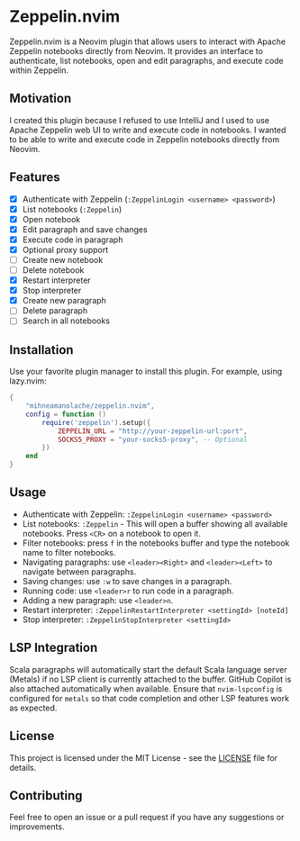 # Zeppelin.nvim

Zeppelin.nvim is a Neovim plugin that allows users to interact with Apache Zeppelin notebooks directly from Neovim. It provides an interface to authenticate, list notebooks, open and edit paragraphs, and execute code within Zeppelin.

## Motivation
I created this plugin because I refused to use IntelliJ and I used to use Apache Zeppelin web UI to write and execute code in notebooks. I wanted to be able to write and execute code in Zeppelin notebooks directly from Neovim.

## Features
- [x] Authenticate with Zeppelin (`:ZeppelinLogin <username> <password>`)
- [x] List notebooks (`:Zeppelin`)
- [x] Open notebook
- [x] Edit paragraph and save changes 
- [x] Execute code in paragraph
- [x] Optional proxy support
- [ ] Create new notebook
- [ ] Delete notebook
- [x] Restart interpreter
- [x] Stop interpreter
- [x] Create new paragraph
- [ ] Delete paragraph
- [ ] Search in all notebooks

## Installation
Use your favorite plugin manager to install this plugin. For example, using lazy.nvim:
```lua
{
    "mihneamanolache/zeppelin.nvim",
    config = function ()
        require('zeppelin').setup({
            ZEPPELIN_URL = "http://your-zeppelin-url:port",
            SOCKS5_PROXY = "your-socks5-proxy", -- Optional
        })
    end
}
```

## Usage
- Authenticate with Zeppelin: `:ZeppelinLogin <username> <password>`
- List notebooks: `:Zeppelin` - This will open a buffer showing all available notebooks. Press `<CR>` on a notebook to open it.
- Filter notebooks: press `f` in the notebooks buffer and type the notebook name to filter notebooks.
- Navigating paragraphs: use `<leader><Right>` and `<leader><Left>` to navigate between paragraphs.
- Saving changes: use `:w` to save changes in a paragraph.
- Running code: use `<leader>r` to run code in a paragraph.
- Adding a new paragraph: use `<leader>n`.
- Restart interpreter: `:ZeppelinRestartInterpreter <settingId> [noteId]`
- Stop interpreter: `:ZeppelinStopInterpreter <settingId>`

## LSP Integration
Scala paragraphs will automatically start the default Scala language server
(Metals) if no LSP client is currently attached to the buffer. GitHub Copilot is
also attached automatically when available. Ensure that `nvim-lspconfig` is
configured for `metals` so that code completion and other LSP features work as
expected.


## License
This project is licensed under the MIT License - see the [LICENSE](LICENSE) file for details.

## Contributing
Feel free to open an issue or a pull request if you have any suggestions or improvements.

